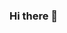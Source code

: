 ### Hi there 👋

<!--
**jordanlandry/jordanlandry** is a ✨ _special_ ✨ repository because its `README.md` (this file) appears on your GitHub profile.

<details>
  <summary>Stats</summary>
    <a href="https://github.com/jordanlandry">
  <img src="https://github-readme-stats.vercel.app/api?username=jordanlandry&show_icons=true&hide_border=true" />
</a><a href="https://github.com/jordanlandry">
  <img src="https://github-readme-stats.vercel.app/api/top-langs/?username=jordanlandry&layout=compact&langs_count=9&hide=css,html" />
</a>
</details>
-->
